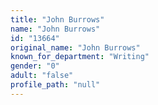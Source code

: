 ```yaml
---
title: "John Burrows"
name: "John Burrows"
id: "13664"
original_name: "John Burrows"
known_for_department: "Writing"
gender: "0"
adult: "false"
profile_path: "null"
---
```

